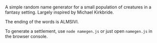 A simple random name generator for a small population of creatures in a fantasy setting. Largely inspired by Michael Kirkbride.

The ending of the words is ALMSIVI.



To generate a settlement, use `node namegen.js` or just open `namegen.js` in the browser console.

